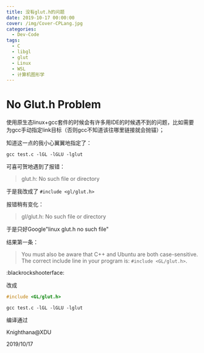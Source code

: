 ```yaml
---
title: 没有glut.h的问题
date: 2019-10-17 00:00:00
cover: /img/Cover-CPLang.jpg
categories:
  - Dev-Code
tags:
  - C
  - libgl
  - glut
  - Linux
  - WSL
  - 计算机图形学
---
```


# No Glut.h Problem

使用原生态linux+gcc套件的时候会有许多用IDE的时候遇不到的问题，比如需要为gcc手动指定link目标（否则gcc不知道该往哪里链接就会抛锚）；

知道这一点的我小心翼翼地指定了：

`gcc test.c -lGL -lGLU -lglut`

可喜可贺地遇到了报错：

> glut.h: No such file or directory

于是我改成了 `#include <gl/glut.h>`

报错稍有变化：

> gl/glut.h: No such file or directory

于是只好Google"linux glut.h no such file"

结果第一条：

> You must also be aware that C++ and Ubuntu are both case-sensitive. The correct include line in your program is: `#include <GL/glut.h>`.

:blackrockshooterface:

改成
```c
#include <GL/glut.h>
```

`gcc test.c -lGL -lGLU -lglut`

编译通过

Knighthana@XDU

2019/10/17
